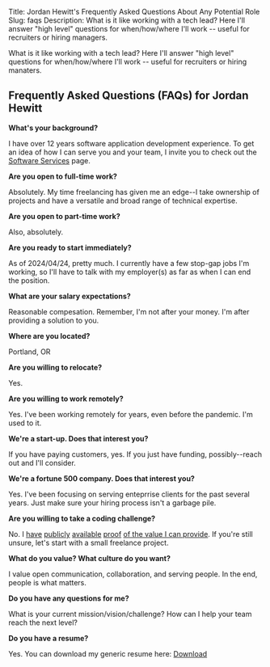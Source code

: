Title: Jordan Hewitt's Frequently Asked Questions About Any Potential Role
Slug: faqs
Description: What is it like working with a tech lead? Here I'll answer "high level" questions for when/how/where I'll work -- useful for recruiters or hiring managers.

What is it like working with a tech lead? Here I'll answer "high level" questions for when/how/where I'll work -- useful for recruiters or hiring manaters.

Frequently Asked Questions (FAQs) for Jordan Hewitt
---------------------------------------------------

**What's your background?**

I have over 12 years software application development experience. To get an idea of how I can serve you and
your team, I invite you to check out the [Software Services](/pages/software-services.html) page.

**Are you open to full-time work?**

Absolutely. My time freelancing has given me an edge--I take ownership of projects and have a versatile
and broad range of technical expertise.

**Are you open to part-time work?**

Also, absolutely.

**Are you ready to start immediately?**

As of 2024/04/24, pretty much. I currently have a few stop-gap jobs I'm working, so I'll have to talk with my
employer(s) as far as when I can end the position.

**What are your salary expectations?**

Reasonable compesation. Remember, I'm not after your money. I'm after providing a solution to you.

**Where are you located?**

Portland, OR

**Are you willing to relocate?**

Yes.

**Are you willing to work remotely?**

Yes. I've been working remotely for years, even before the pandemic. I'm used to it.

**We're a start-up. Does that interest you?**

If you have paying customers, yes. If you just have funding, possibly--reach out and I'll consider.

**We're a fortune 500 company. Does that interest you?**

Yes. I've been focusing on serving enteprrise clients for the past several years.
Just make sure your hiring process isn't a garbage pile.

**Are you willing to take a coding challenge?**

No. I [have](https://medium.com/@damngoodtech) [publicly](https://gitlab.com/srcrr) [available](https://github.com/src-r-r) [proof](https://stackoverflow.com/users/8741467/dash2thedot) [of the value I can provide](./testimonials.md).
If you're still unsure, let's start with a small freelance project.

**What do you value? What culture do you want?**

I value open communication, collaboration, and serving people. In the end, people is what matters.

**Do you have any questions for me?**

What is your current mission/vision/challenge? How can I help your team reach the next level?

**Do you have a resume?**

Yes. You can download my generic resume here: [Download](https://drive.proton.me/urls/QP6NFWF2AM#7TwdaDVXQnIb)
